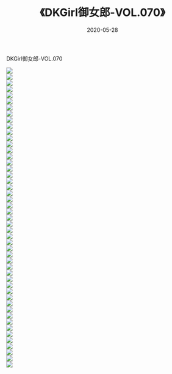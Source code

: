 ﻿---
layout: post
title:  《DKGirl御女郎-VOL.070》
date:   2020-05-28
img: http://img.660000.xyz/Sharelink/网络美图/2020/DKGirl御女郎-VOL.070/000.jpg
categories: [美女, 清纯, 唯美]
---

DKGirl御女郎-VOL.070

  ![](http://img.660000.xyz/Sharelink/网络美图/2020/DKGirl御女郎-VOL.070/001.jpg) <br> ![](http://img.660000.xyz/Sharelink/网络美图/2020/DKGirl御女郎-VOL.070/002.jpg) <br> ![](http://img.660000.xyz/Sharelink/网络美图/2020/DKGirl御女郎-VOL.070/003.jpg) <br> ![](http://img.660000.xyz/Sharelink/网络美图/2020/DKGirl御女郎-VOL.070/004.jpg) <br> ![](http://img.660000.xyz/Sharelink/网络美图/2020/DKGirl御女郎-VOL.070/005.jpg) <br> ![](http://img.660000.xyz/Sharelink/网络美图/2020/DKGirl御女郎-VOL.070/006.jpg) <br> ![](http://img.660000.xyz/Sharelink/网络美图/2020/DKGirl御女郎-VOL.070/007.jpg) <br> ![](http://img.660000.xyz/Sharelink/网络美图/2020/DKGirl御女郎-VOL.070/008.jpg) <br> ![](http://img.660000.xyz/Sharelink/网络美图/2020/DKGirl御女郎-VOL.070/009.jpg) <br> ![](http://img.660000.xyz/Sharelink/网络美图/2020/DKGirl御女郎-VOL.070/010.jpg) <br> ![](http://img.660000.xyz/Sharelink/网络美图/2020/DKGirl御女郎-VOL.070/011.jpg) <br> ![](http://img.660000.xyz/Sharelink/网络美图/2020/DKGirl御女郎-VOL.070/012.jpg) <br> ![](http://img.660000.xyz/Sharelink/网络美图/2020/DKGirl御女郎-VOL.070/013.jpg) <br> ![](http://img.660000.xyz/Sharelink/网络美图/2020/DKGirl御女郎-VOL.070/014.jpg) <br> ![](http://img.660000.xyz/Sharelink/网络美图/2020/DKGirl御女郎-VOL.070/015.jpg) <br> ![](http://img.660000.xyz/Sharelink/网络美图/2020/DKGirl御女郎-VOL.070/016.jpg) <br> ![](http://img.660000.xyz/Sharelink/网络美图/2020/DKGirl御女郎-VOL.070/017.jpg) <br> ![](http://img.660000.xyz/Sharelink/网络美图/2020/DKGirl御女郎-VOL.070/018.jpg) <br> ![](http://img.660000.xyz/Sharelink/网络美图/2020/DKGirl御女郎-VOL.070/019.jpg) <br> ![](http://img.660000.xyz/Sharelink/网络美图/2020/DKGirl御女郎-VOL.070/020.jpg) <br> ![](http://img.660000.xyz/Sharelink/网络美图/2020/DKGirl御女郎-VOL.070/021.jpg) <br> ![](http://img.660000.xyz/Sharelink/网络美图/2020/DKGirl御女郎-VOL.070/022.jpg) <br> ![](http://img.660000.xyz/Sharelink/网络美图/2020/DKGirl御女郎-VOL.070/023.jpg) <br> ![](http://img.660000.xyz/Sharelink/网络美图/2020/DKGirl御女郎-VOL.070/024.jpg) <br> ![](http://img.660000.xyz/Sharelink/网络美图/2020/DKGirl御女郎-VOL.070/025.jpg) <br> ![](http://img.660000.xyz/Sharelink/网络美图/2020/DKGirl御女郎-VOL.070/026.jpg) <br> ![](http://img.660000.xyz/Sharelink/网络美图/2020/DKGirl御女郎-VOL.070/027.jpg) <br> ![](http://img.660000.xyz/Sharelink/网络美图/2020/DKGirl御女郎-VOL.070/028.jpg) <br> ![](http://img.660000.xyz/Sharelink/网络美图/2020/DKGirl御女郎-VOL.070/029.jpg) <br> ![](http://img.660000.xyz/Sharelink/网络美图/2020/DKGirl御女郎-VOL.070/030.jpg) <br> ![](http://img.660000.xyz/Sharelink/网络美图/2020/DKGirl御女郎-VOL.070/031.jpg) <br> ![](http://img.660000.xyz/Sharelink/网络美图/2020/DKGirl御女郎-VOL.070/032.jpg) <br> ![](http://img.660000.xyz/Sharelink/网络美图/2020/DKGirl御女郎-VOL.070/033.jpg) <br> ![](http://img.660000.xyz/Sharelink/网络美图/2020/DKGirl御女郎-VOL.070/034.jpg) <br> ![](http://img.660000.xyz/Sharelink/网络美图/2020/DKGirl御女郎-VOL.070/035.jpg) <br> ![](http://img.660000.xyz/Sharelink/网络美图/2020/DKGirl御女郎-VOL.070/036.jpg) <br> ![](http://img.660000.xyz/Sharelink/网络美图/2020/DKGirl御女郎-VOL.070/037.jpg) <br> ![](http://img.660000.xyz/Sharelink/网络美图/2020/DKGirl御女郎-VOL.070/038.jpg) <br> ![](http://img.660000.xyz/Sharelink/网络美图/2020/DKGirl御女郎-VOL.070/039.jpg) <br> ![](http://img.660000.xyz/Sharelink/网络美图/2020/DKGirl御女郎-VOL.070/040.jpg) <br> ![](http://img.660000.xyz/Sharelink/网络美图/2020/DKGirl御女郎-VOL.070/041.jpg) <br> ![](http://img.660000.xyz/Sharelink/网络美图/2020/DKGirl御女郎-VOL.070/042.jpg) <br> ![](http://img.660000.xyz/Sharelink/网络美图/2020/DKGirl御女郎-VOL.070/043.jpg) <br> ![](http://img.660000.xyz/Sharelink/网络美图/2020/DKGirl御女郎-VOL.070/044.jpg) <br> ![](http://img.660000.xyz/Sharelink/网络美图/2020/DKGirl御女郎-VOL.070/045.jpg) <br> ![](http://img.660000.xyz/Sharelink/网络美图/2020/DKGirl御女郎-VOL.070/046.jpg) <br> ![](http://img.660000.xyz/Sharelink/网络美图/2020/DKGirl御女郎-VOL.070/047.jpg) <br> ![](http://img.660000.xyz/Sharelink/网络美图/2020/DKGirl御女郎-VOL.070/048.jpg) <br> ![](http://img.660000.xyz/Sharelink/网络美图/2020/DKGirl御女郎-VOL.070/049.jpg) <br>